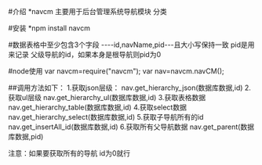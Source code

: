 #介绍
*navcm 主要用于后台管理系统导航模块 分类

#安装
*npm install navcm

#数据表格中至少包含3个字段
----id,navName,pid---且大小写保持一致
pid是用来记录 父级导航的id，如果本身是根导航则pid为0

#node使用
var navcm=require("navcm");
var nav=navcm.navCM();

##调用方法如下：
1.获取json层级：
nav.get_hierarchy_json(数据库数据,id)
2.获取ul层级
nav.get_hierarchy_ul(数据库数据,id)
3.获取表格数据
nav.get_hierarchy_table(数据库数据,id)
4.获取select数据
nav.get_hierarchy_select(数据库数据,id)
5.获取子导航所有的id
nav.get_insertAll_id(数据库数据,id)
6.获取所有父导航数据
nav.get_parent(数据库数据,pid)

注意：如果要获取所有的导航 id为0就行